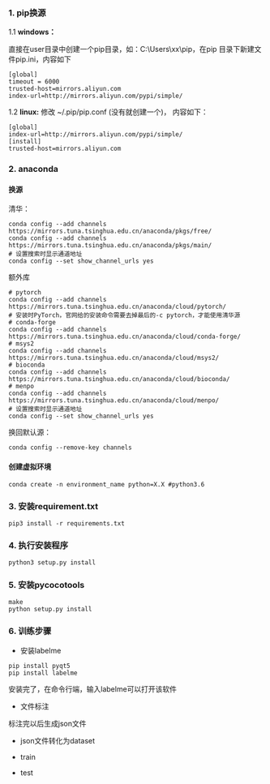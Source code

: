 ### 1. pip换源

1.1 **windows：**

直接在user目录中创建一个pip目录，如：C:\Users\xx\pip，在pip 目录下新建文件pip.ini，内容如下

```
[global]
timeout = 6000
trusted-host=mirrors.aliyun.com
index-url=http://mirrors.aliyun.com/pypi/simple/
```

1.2 **linux:** 
修改 ~/.pip/pip.conf (没有就创建一个)， 内容如下：

```
[global]
index-url=http://mirrors.aliyun.com/pypi/simple/
[install]
trusted-host=mirrors.aliyun.com
```

### 2. anaconda 

#### 换源

清华：	

```
conda config --add channels https://mirrors.tuna.tsinghua.edu.cn/anaconda/pkgs/free/
conda config --add channels https://mirrors.tuna.tsinghua.edu.cn/anaconda/pkgs/main/
# 设置搜索时显示通道地址
conda config --set show_channel_urls yes
```

额外库

```
# pytorch
conda config --add channels https://mirrors.tuna.tsinghua.edu.cn/anaconda/cloud/pytorch/
# 安装时PyTorch，官网给的安装命令需要去掉最后的-c pytorch，才能使用清华源
# conda-forge
conda config --add channels https://mirrors.tuna.tsinghua.edu.cn/anaconda/cloud/conda-forge/
# msys2
conda config --add channels https://mirrors.tuna.tsinghua.edu.cn/anaconda/cloud/msys2/
# bioconda
conda config --add channels https://mirrors.tuna.tsinghua.edu.cn/anaconda/cloud/bioconda/
# menpo
conda config --add channels https://mirrors.tuna.tsinghua.edu.cn/anaconda/cloud/menpo/
# 设置搜索时显示通道地址
conda config --set show_channel_urls yes
```

换回默认源：

```
conda config --remove-key channels
```

#### 创建虚拟环境

```
conda create -n environment_name python=X.X #python3.6
```



### 3. 安装requirement.txt

```
pip3 install -r requirements.txt
```



### 4. 执行安装程序

```bash
python3 setup.py install
```



### 5. 安装pycocotools

```
make
python setup.py install
```



### 6. 训练步骤

- 安装labelme

```
pip install pyqt5
pip install labelme
```

安装完了，在命令行端，输入labelme可以打开该软件

- 文件标注

标注完以后生成json文件

- json文件转化为dataset

- train

- test

